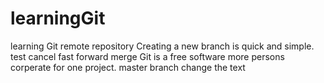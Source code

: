 # learningGit
learning Git remote repository
Creating a new branch is quick and simple.
test cancel fast forward merge
Git is a free software
more persons corperate for one project.
master branch change the text
